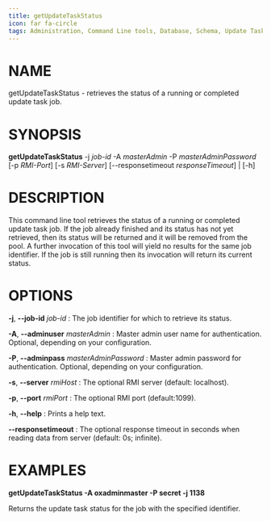 ```yaml
---
title: getUpdateTaskStatus
icon: far fa-circle
tags: Administration, Command Line tools, Database, Schema, Update Task
---
```


# NAME

getUpdateTaskStatus - retrieves the status of a running or completed update task job.

# SYNOPSIS

**getUpdateTaskStatus** -j *job-id* -A *masterAdmin* -P *masterAdminPassword* [-p *RMI-Port*] [-s *RMI-Server*] [--responsetimeout *responseTimeout*] | [-h]

# DESCRIPTION

This command line tool retrieves the status of a running or completed update task job.  If the job already finished and its status has not yet retrieved, then its status will be returned and it will be removed from the pool. A further invocation of this tool will yield no results for the same job identifier. If the job is still running then its invocation will return its current status.

# OPTIONS

**-j**, **--job-id** *job-id*
: The job identifier for which to retrieve its status.

**-A**, **--adminuser** *masterAdmin*
: Master admin user name for authentication. Optional, depending on your configuration.

**-P**, **--adminpass** *masterAdminPassword*
: Master admin password for authentication. Optional, depending on your configuration.

**-s**, **--server** *rmiHost*
: The optional RMI server (default: localhost).

**-p**, **--port** *rmiPort*
: The optional RMI port (default:1099).

**-h**, **--help**
: Prints a help text.

**--responsetimeout**
: The optional response timeout in seconds when reading data from server (default: 0s; infinite).

# EXAMPLES

**getUpdateTaskStatus -A oxadminmaster -P secret -j 1138**

Returns the update task status for the job with the specified identifier.
